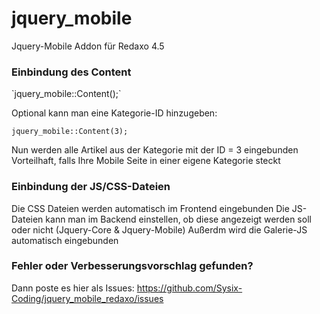 jquery_mobile
=============

Jquery-Mobile Addon für Redaxo 4.5


<h3> Einbindung des Content </h3>
`jquery_mobile::Content();`

Optional kann man eine Kategorie-ID hinzugeben:

`jquery_mobile::Content(3);`

Nun werden alle Artikel aus der Kategorie mit der ID = 3 eingebunden
Vorteilhaft, falls Ihre Mobile Seite in einer eigene Kategorie steckt

<h3>Einbindung der JS/CSS-Dateien</h3>

Die CSS Dateien werden automatisch im Frontend eingebunden
Die JS-Dateien kann man im Backend einstellen, ob diese angezeigt werden soll oder nicht (Jquery-Core & Jquery-Mobile)
Außerdm wird die Galerie-JS automatisch eingebunden

<h3>Fehler oder Verbesserungsvorschlag gefunden?</h3>

Dann poste es hier als Issues:
https://github.com/Sysix-Coding/jquery_mobile_redaxo/issues
